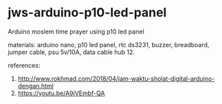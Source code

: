 # jws-arduino-p10-led-panel
Arduino moslem time prayer using p10 led panel

materials:
arduino nano, p10 led panel, rtc ds3231, buzzer, breadboard, jumper cable, psu 5v/10A, data cable hub 12.

references:
1. http://www.rokhmad.com/2018/04/jam-waktu-sholat-digital-arduino-dengan.html
2. https://youtu.be/A9jVEmbf-QA

